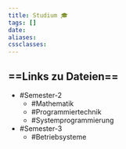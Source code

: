 ```yaml
---
title: Studium 🎓
tags: []
date: 
aliases: 
cssclasses:
---
```

## ==Links zu Dateien==

- #Semester-2 
	- #Mathematik
	- #Programmiertechnik 
	- #Systemprogrammierung 
- #Semester-3
	- #Betriebsysteme